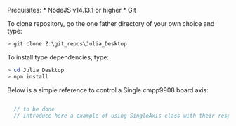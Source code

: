 
Prequisites:
    * NodeJS v14.13.1 or higher
    * Git

To clone repository, go the one father directory of your own choice and type:

```powershell
> git clone Z:\git_repos\Julia_Desktop
```

To install type dependencies, type:

```powershell
> cd Julia_Desktop
> npm install
```

Below is a simple reference to control a Single cmpp9908 board axis:

```typescript

  // to be done
  // introduce here a example of using SingleAxis class with their respective tunnel

```